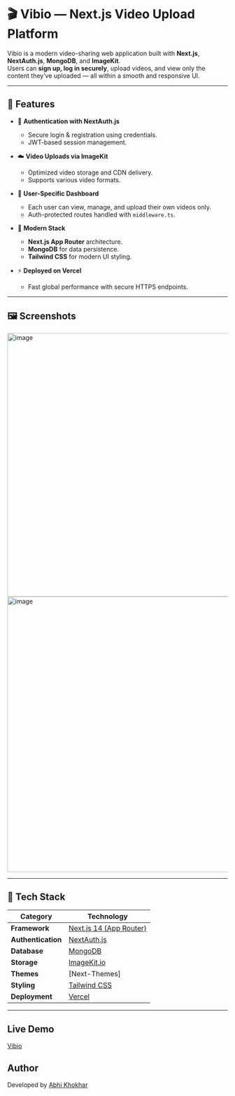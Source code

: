 # 🎬 Vibio — Next.js Video Upload Platform

Vibio is a modern video-sharing web application built with **Next.js**, **NextAuth.js**, **MongoDB**, and **ImageKit**.  
Users can **sign up, log in securely**, upload videos, and view only the content they’ve uploaded — all within a smooth and responsive UI.

---

## 🚀 Features

- 🔐 **Authentication with NextAuth.js**
  - Secure login & registration using credentials.
  - JWT-based session management.

- ☁️ **Video Uploads via ImageKit**
  - Optimized video storage and CDN delivery.
  - Supports various video formats.

- 🧠 **User-Specific Dashboard**
  - Each user can view, manage, and upload their own videos only.
  - Auth-protected routes handled with `middleware.ts`.

- 🧩 **Modern Stack**
  - **Next.js App Router** architecture.
  - **MongoDB** for data persistence.
  - **Tailwind CSS** for modern UI styling.

- ⚡ **Deployed on Vercel**
  - Fast global performance with secure HTTPS endpoints.

---

## 🖼️ Screenshots


<img width="1366" height="602" alt="image" src="https://github.com/user-attachments/assets/f7615453-5758-4391-8800-bd0d5dd45783" />
<img width="1366" height="629" alt="image" src="https://github.com/user-attachments/assets/63e206fb-b246-49cc-9269-aebaef771914" />


---

## 🧰 Tech Stack

| Category | Technology |
|-----------|-------------|
| **Framework** | [Next.js 14 (App Router)](https://nextjs.org/) |
| **Authentication** | [NextAuth.js](https://next-auth.js.org/) |
| **Database** | [MongoDB](https://www.mongodb.com/) |
| **Storage** | [ImageKit.io](https://imagekit.io/) |
| **Themes** | [Next-Themes] |
| **Styling** | [Tailwind CSS](https://tailwindcss.com/) |
| **Deployment** | [Vercel](https://vercel.com/) |

---


## Live Demo
[Vibio](https://vibio.abhikhokhar.tech/)

## Author

Developed by [Abhi Khokhar](https://abhikhokhar.tech)

